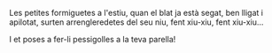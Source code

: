 Les petites formiguetes a l'estiu,
quan el blat ja està segat, ben lligat i apilotat,
surten arrengleredetes del seu niu, fent xiu-xiu, fent xiu-xiu...

I et poses a fer-li pessigolles a la teva parella!